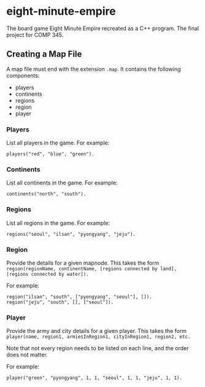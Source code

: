 # eight-minute-empire
The board game Eight Minute Empire recreated as a C++ program. The final project for COMP 345.


## Creating a Map File
A map file must end with the extension `.map`. It contains the following components:
* players
* continents
* regions
* region
* player

### Players
List all players in the game. For example:
```
players("red", "blue", "green").
```
### Continents
List all continents in the game. For example:
```
continents("north", "south").
```

### Regions
List all regions in the game. For example:
```
regions("seoul", "ilsan", "pyongyang", "jeju").
```

### Region
Provide the details for a given mapnode. This takes the form `region(regionName, continentName, [regions connected by land], [regions connected by water]).` 

For example:
```
region("ilsan", "south", ["pyongyang", "seoul"], []).
region("jeju", "south", [], ["seoul"]).
```

### Player
Provide the army and city details for a given player. This takes the form `player(name, region1, armiesInRegion1, cityInRegion1, region2, etc.`

Note that not every region needs to be listed on each line, and the order does not matter.

For example:
```
player("green", "pyongyang", 1, 1, "seoul", 1, 1, "jeju", 1, 1).
```